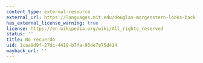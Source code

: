 ```yaml
---
content_type: external-resource
external_url: https://languages.mit.edu/douglas-morgenstern-looks-back-on-the-no-recuerdo-and-the-mitupv-exchange-projects/
has_external_license_warning: true
license: https://en.wikipedia.org/wiki/All_rights_reserved
status: ''
title: No recuerdo
uid: 1caa9d9f-27dc-4419-b7fa-93de7e75d414
wayback_url: ''
---
```

